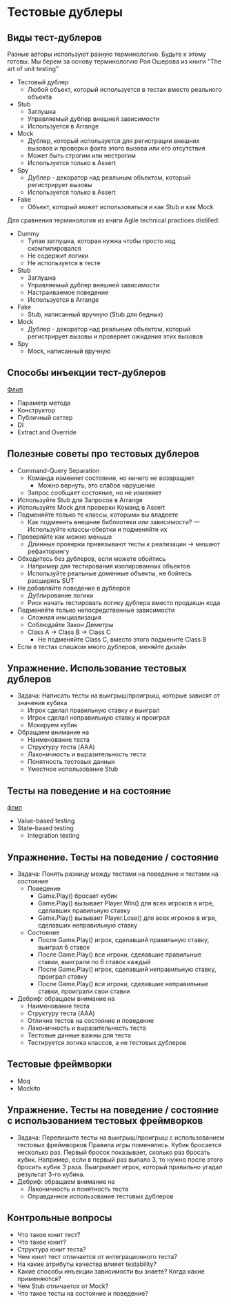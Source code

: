 # Тестовые дублеры

## Виды тест-дублеров
Разные авторы используют разную терминологию. Будьте к этому готовы.
Мы берем за основу терминологию Роя Ошерова из книги "The art of unit testing"
- Тестовый дублер
  - Любой объект, который используется в тестах вместо реального объекта
- Stub
  - Заглушка
  - Управляемый дублер внешней зависимости
  - Используется в Arrange
- Mock
  - Дублер, который используется для регистрации внешних вызовов и проверки факта этого вызова или его отсутствия
  - Может быть строгим или нестрогим
  - Используется только в Assert 
- Spy
  - Дублер - декоратор над реальным объектом, который регистрирует вызовы
  - Используется только в Assert
- Fake
  - Объект, который может использоваться и как Stub и как Mock

Для сравнения терминология из книги Agile technical practices distilled:
- Dummy
  - Тупая заглушка, которая нужна чтобы просто код скомпилировался
  - Не содержит логики
  - Не используется в тесте
- Stub
  - Заглушка
  - Управляемый дублер внешней зависимости
  - Настраиваемое поведение
  - Используется в Arrange
- Fake
  - Stub, написанный вручную (Stub для бедных)
- Mock
  - Дублер - декоратор над реальным объектом, который регистрирует вызовы и проверяет ожидания этих вызовов
- Spy
  - Mock, написанный вручную

## Способы инъекции тест-дублеров
[Флип](https://disk.yandex.ru/d/150AIWfx3GU3BP/9_InjectionWays.jpg)
- Параметр метода
- Конструктор
- Публичный сеттер
- DI
- Extract and Override

## Полезные советы про тестовых дублеров
- Command-Query Separation
  - Команда изменяет состояние, но ничего не возвращает
    - Можно вернуть, это слабое нарушение
  - Запрос сообщает состояние, но не изменяет
- Используйте Stub для Запросов в Arrange
- Используйте Mock для проверки Команд в Assert
- Подменяйте только те классы, которыми вы владеете
  - Как подменять внешние библиотеки или зависимости? — Используйте классы-обертки и подменяйте их
- Проверяйте как можно меньше
  - Длинные проверки привязывают тесты к реализации → мешают рефакторингу
- Обходитесь без дублеров, если можете обойтись
  - Например для тестирования изолированных объектов
  - Используйте реальные доменные объекты, не бойтесь расширять SUT
- Не добавляйте поведение в дублеров
  - Дублирование логики
  - Риск начать тестировать логику дублера вместо продакшн кода
- Подменяйте только непосредственные зависимости
  - Сложная инициализация
  - Соблюдайте Закон Деметры
  - Class A -> Class B -> Class C
    - Не подменяйте Class С, вместо этого подмените Class B
- Если в тестах слишком много дублеров, меняйте дизайн

## Упражнение. Использование тестовых дублеров
- Задача: Написать тесты на выигрыш/проигрыш, которые зависят от
  значения кубика
  - Игрок сделал правильную ставку и выиграл
  - Игрок сделал неправильную ставку и проиграл
  - Мокируем кубик
- Обращаем внимание на
  - Наименование теста
  - Структуру теста (AAA)
  - Лаконичность и выразительность теста
  - Понятность тестовых данных
  - Уместное использование Stub

## Тесты на поведение и на состояние
[флип](https://photos.google.com/share/AF1QipM4blkk7aW1gCjKYsEJj9SngPxhdPRNcHanggVbgCugKyTkRUGb0GnsyxTu_I1Bqg/photo/AF1QipO6fp9-QqAsGgHbrXM05vn2VJjI7UGrM_iTbZAV?key=TUNISk5qSkVvaHdia1p0aXNSSHN0YTByMzl0cEp3)
- Value-based testing
- State-based testing
  - Integration testing

## Упражнение. Тесты на поведение / состояние
- Задача: Понять разницу между тестами на поведение и тестами на
  состояние
  - Поведение
    - Game.Play() бросает кубик
    - Game.Play() вызывает Player.Win() для всех игроков в игре, сделавших правильную ставку
    - Game.Play() вызывает Player.Lose() для всех игроков в игре, сделавших неправильную ставку
  - Состояние
    - После Game.Play() игрок, сделавший правильную ставку, выиграл 6 ставок
    - После Game.Play() все игроки, сделавшие правильные ставки, выиграли по 6 ставок каждый
    - После Game.Play() игрок, сделавший неправильную ставку, проиграл ставку
    - После Game.Play() все игроки, сделавшие неправильные ставки, проиграли свои ставки
- Дебриф: обращаем внимание на
  - Наименование теста
  - Структуру теста (AAA)
  - Отличие тестов на состояние и поведение
  - Лаконичность и выразительность теста
  - Тестовые данные важны для теста
  - Тестируется логика классов, а не тестовых дублеров

## Тестовые фреймворки
- Moq
- Mockito

## Упражнение. Тесты на поведение / состояние с использованием тестовых фреймворков
- Задача: Перепишите тесты на выигрыш/проигрыш с использованием тестовых фреймворков
  Правила игры поменялись. Кубик бросается несколько раз.
  Первый бросок показывает, сколько раз бросать кубик.
  Например, если в первый раз выпало 3, то нужно после этого бросить кубик 3 раза. Выигрывает игрок, который правильно угадал результат 3-го кубика.
- Дебриф: обращаем внимание на
  - Лаконичность и понятность теста
  - Оправданное использование тестовых дублеров

## Контрольные вопросы
- Что такое юнит тест?
- Что такое юнит?
- Структура юнит теста?
- Чем юнит тест отличается от интеграционного теста?
- На какие атрибуты качества влияет testability?
- Какие способы инъекции зависимости вы знаете? Когда какие применяются?
- Чем Stub отличается от Mock?
- Что такое тесты на состояние и поведение?
